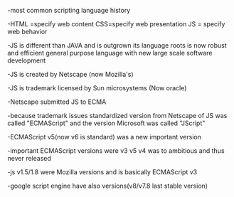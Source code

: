-most common scripting language history

-HTML =specify web content
CSS=specify web presentation
JS = specify web behavior

-JS is different than JAVA and is outgrown its language roots
is now robust and efficient general purpose language with new large scale software development

-JS is created by Netscape (now Mozilla's)

-JS is trademark licensed by Sun microsystems (Now oracle)

-Netscape submitted JS to ECMA

-because trademark issues standardized version from Netscape of JS was called "ECMAScript"
and the version Microsoft was called "JScript"

-ECMAScript v5(now v6 is standard) was a new important version

-important ECMAScript versions were v3 v5
v4 was to ambitious and thus never released

-js  v1.5/1.8 were Mozilla versions and is basically  ECMAScript v3

-google script engine have also versions(v8/v7.8 last stable version)

